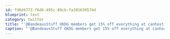 ```yaml
---
id: fd8d4773-f6db-495c-89cb-fa391639574d
blueprint: text
category: twitter
title: "'@BandeausStuff OKDG members get 15% off everything at canhost.ca"
caption: "'@BandeausStuff OKDG members get 15% off everything at canhost.ca"
---
```

